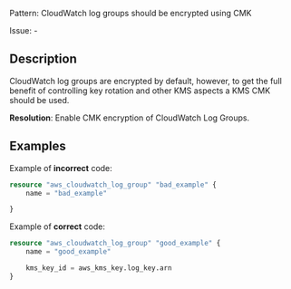 Pattern: CloudWatch log groups should be encrypted using CMK

Issue: -

## Description

CloudWatch log groups are encrypted by default, however, to get the full benefit of controlling key rotation and other KMS aspects a KMS CMK should be used.

**Resolution**: Enable CMK encryption of CloudWatch Log Groups.

## Examples

Example of **incorrect** code:

```terraform
resource "aws_cloudwatch_log_group" "bad_example" {
	name = "bad_example"

}
```

Example of **correct** code:

```terraform
resource "aws_cloudwatch_log_group" "good_example" {
	name = "good_example"

	kms_key_id = aws_kms_key.log_key.arn
}
```